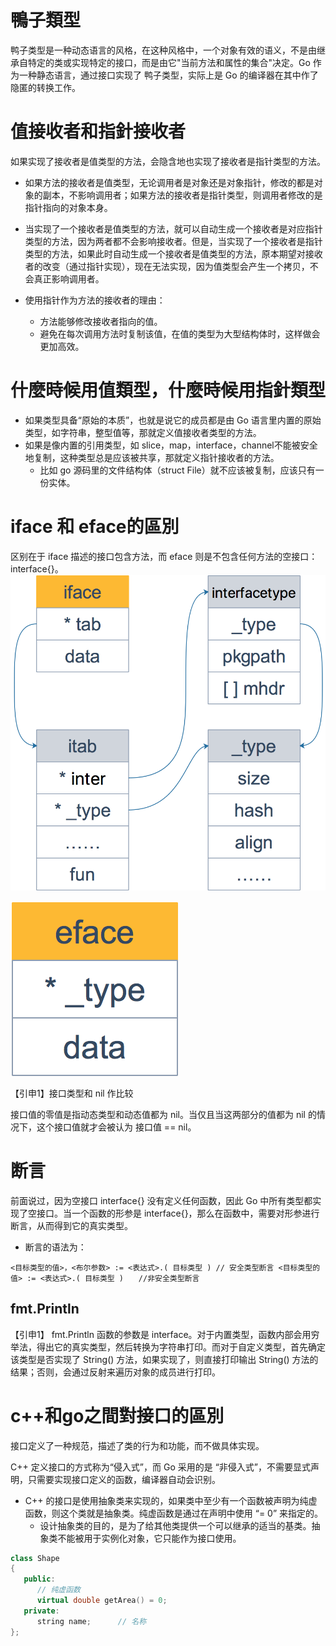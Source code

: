# 鴨子類型

鸭子类型是一种动态语言的风格，在这种风格中，一个对象有效的语义，不是由继承自特定的类或实现特定的接口，而是由它"当前方法和属性的集合"决定。Go 作为一种静态语言，通过接口实现了 鸭子类型，实际上是 Go 的编译器在其中作了隐匿的转换工作。

# 值接收者和指針接收者
如果实现了接收者是值类型的方法，会隐含地也实现了接收者是指针类型的方法。
-  如果方法的接收者是值类型，无论调用者是对象还是对象指针，修改的都是对象的副本，不影响调用者；如果方法的接收者是指针类型，则调用者修改的是指针指向的对象本身。

- 当实现了一个接收者是值类型的方法，就可以自动生成一个接收者是对应指针类型的方法，因为两者都不会影响接收者。但是，当实现了一个接收者是指针类型的方法，如果此时自动生成一个接收者是值类型的方法，原本期望对接收者的改变（通过指针实现），现在无法实现，因为值类型会产生一个拷贝，不会真正影响调用者。
- 使用指针作为方法的接收者的理由：
  - 方法能够修改接收者指向的值。
  - 避免在每次调用方法时复制该值，在值的类型为大型结构体时，这样做会更加高效。
# 什麼時候用值類型，什麼時候用指針類型

- 如果类型具备“原始的本质”，也就是说它的成员都是由 Go 语言里内置的原始类型，如字符串，整型值等，那就定义值接收者类型的方法。
- 如果是像内置的引用类型，如 slice，map，interface，channel不能被安全地复制，这种类型总是应该被共享，那就定义指针接收者的方法。
  - 比如 go 源码里的文件结构体（struct File）就不应该被复制，应该只有一份实体。

# iface 和 eface的區別

区别在于 iface 描述的接口包含方法，而 eface 则是不包含任何方法的空接口：interface{}。
![img.png](img/img.png)

![img.png](img/img_2.png)


【引申1】接口类型和 nil 作比较

接口值的零值是指动态类型和动态值都为 nil。当仅且当这两部分的值都为 nil 的情况下，这个接口值就才会被认为 接口值 == nil。

# 断言 
前面说过，因为空接口 interface{} 没有定义任何函数，因此 Go 中所有类型都实现了空接口。当一个函数的形参是 interface{}，那么在函数中，需要对形参进行断言，从而得到它的真实类型。

- 断言的语法为：
```
<目标类型的值>，<布尔参数> := <表达式>.( 目标类型 ) // 安全类型断言 <目标类型的值> := <表达式>.( 目标类型 )　　//非安全类型断言
```
##  fmt.Println
【引申1】 fmt.Println 函数的参数是 interface。对于内置类型，函数内部会用穷举法，得出它的真实类型，然后转换为字符串打印。而对于自定义类型，首先确定该类型是否实现了 String() 方法，如果实现了，则直接打印输出 String() 方法的结果；否则，会通过反射来遍历对象的成员进行打印。

# c++和go之間對接口的區別

接口定义了一种规范，描述了类的行为和功能，而不做具体实现。

C++ 定义接口的方式称为“侵入式”，而 Go 采用的是 “非侵入式”，不需要显式声明，只需要实现接口定义的函数，编译器自动会识别。
- C++ 的接口是使用抽象类来实现的，如果类中至少有一个函数被声明为纯虚函数，则这个类就是抽象类。纯虚函数是通过在声明中使用 “= 0” 来指定的。
  - 设计抽象类的目的，是为了给其他类提供一个可以继承的适当的基类。抽象类不能被用于实例化对象，它只能作为接口使用。
```c++
class Shape
{
   public:
      // 纯虚函数
      virtual double getArea() = 0;
   private:
      string name;      // 名称
};
```